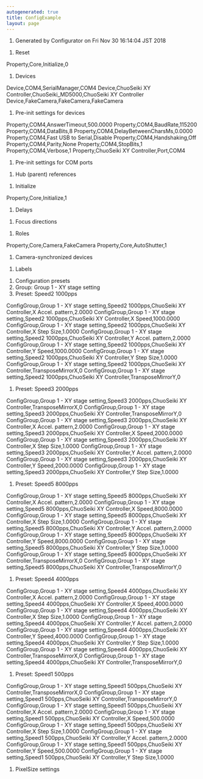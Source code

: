 ```yaml
---
autogenerated: true
title: ConfigExample
layout: page
---
```


1.  Generated by Configurator on Fri Nov 30 16:14:04 JST 2018

<!-- -->

1.  Reset

Property,Core,Initialize,0

1.  Devices

Device,COM4,SerialManager,COM4 Device,ChuoSeiki XY
Controller,ChuoSeiki\_MD5000,ChuoSeiki XY Controller
Device,FakeCamera,FakeCamera,FakeCamera

1.  Pre-init settings for devices

Property,COM4,AnswerTimeout,500.0000 Property,COM4,BaudRate,115200
Property,COM4,DataBits,8 Property,COM4,DelayBetweenCharsMs,0.0000
Property,COM4,Fast USB to Serial,Disable Property,COM4,Handshaking,Off
Property,COM4,Parity,None Property,COM4,StopBits,1
Property,COM4,Verbose,1 Property,ChuoSeiki XY Controller,Port,COM4

1.  Pre-init settings for COM ports

<!-- -->

1.  Hub (parent) references

<!-- -->

1.  Initialize

Property,Core,Initialize,1

1.  Delays

<!-- -->

1.  Focus directions

<!-- -->

1.  Roles

Property,Core,Camera,FakeCamera Property,Core,AutoShutter,1

1.  Camera-synchronized devices

<!-- -->

1.  Labels

<!-- -->

1.  Configuration presets
2.  Group: Group 1 - XY stage setting
3.  Preset: Speed2 1000pps

ConfigGroup,Group 1 - XY stage setting,Speed2 1000pps,ChuoSeiki XY
Controller,X Accel. pattern,2.0000 ConfigGroup,Group 1 - XY stage
setting,Speed2 1000pps,ChuoSeiki XY Controller,X Speed,1000.0000
ConfigGroup,Group 1 - XY stage setting,Speed2 1000pps,ChuoSeiki XY
Controller,X Step Size,1.0000 ConfigGroup,Group 1 - XY stage
setting,Speed2 1000pps,ChuoSeiki XY Controller,Y Accel. pattern,2.0000
ConfigGroup,Group 1 - XY stage setting,Speed2 1000pps,ChuoSeiki XY
Controller,Y Speed,1000.0000 ConfigGroup,Group 1 - XY stage
setting,Speed2 1000pps,ChuoSeiki XY Controller,Y Step Size,1.0000
ConfigGroup,Group 1 - XY stage setting,Speed2 1000pps,ChuoSeiki XY
Controller,TransposeMirrorX,0 ConfigGroup,Group 1 - XY stage
setting,Speed2 1000pps,ChuoSeiki XY Controller,TransposeMirrorY,0

1.  Preset: Speed3 2000pps

ConfigGroup,Group 1 - XY stage setting,Speed3 2000pps,ChuoSeiki XY
Controller,TransposeMirrorX,0 ConfigGroup,Group 1 - XY stage
setting,Speed3 2000pps,ChuoSeiki XY Controller,TransposeMirrorY,0
ConfigGroup,Group 1 - XY stage setting,Speed3 2000pps,ChuoSeiki XY
Controller,X Accel. pattern,2.0000 ConfigGroup,Group 1 - XY stage
setting,Speed3 2000pps,ChuoSeiki XY Controller,X Speed,2000.0000
ConfigGroup,Group 1 - XY stage setting,Speed3 2000pps,ChuoSeiki XY
Controller,X Step Size,1.0000 ConfigGroup,Group 1 - XY stage
setting,Speed3 2000pps,ChuoSeiki XY Controller,Y Accel. pattern,2.0000
ConfigGroup,Group 1 - XY stage setting,Speed3 2000pps,ChuoSeiki XY
Controller,Y Speed,2000.0000 ConfigGroup,Group 1 - XY stage
setting,Speed3 2000pps,ChuoSeiki XY Controller,Y Step Size,1.0000

1.  Preset: Speed5 8000pps

ConfigGroup,Group 1 - XY stage setting,Speed5 8000pps,ChuoSeiki XY
Controller,X Accel. pattern,2.0000 ConfigGroup,Group 1 - XY stage
setting,Speed5 8000pps,ChuoSeiki XY Controller,X Speed,8000.0000
ConfigGroup,Group 1 - XY stage setting,Speed5 8000pps,ChuoSeiki XY
Controller,X Step Size,1.0000 ConfigGroup,Group 1 - XY stage
setting,Speed5 8000pps,ChuoSeiki XY Controller,Y Accel. pattern,2.0000
ConfigGroup,Group 1 - XY stage setting,Speed5 8000pps,ChuoSeiki XY
Controller,Y Speed,8000.0000 ConfigGroup,Group 1 - XY stage
setting,Speed5 8000pps,ChuoSeiki XY Controller,Y Step Size,1.0000
ConfigGroup,Group 1 - XY stage setting,Speed5 8000pps,ChuoSeiki XY
Controller,TransposeMirrorX,0 ConfigGroup,Group 1 - XY stage
setting,Speed5 8000pps,ChuoSeiki XY Controller,TransposeMirrorY,0

1.  Preset: Speed4 4000pps

ConfigGroup,Group 1 - XY stage setting,Speed4 4000pps,ChuoSeiki XY
Controller,X Accel. pattern,2.0000 ConfigGroup,Group 1 - XY stage
setting,Speed4 4000pps,ChuoSeiki XY Controller,X Speed,4000.0000
ConfigGroup,Group 1 - XY stage setting,Speed4 4000pps,ChuoSeiki XY
Controller,X Step Size,1.0000 ConfigGroup,Group 1 - XY stage
setting,Speed4 4000pps,ChuoSeiki XY Controller,Y Accel. pattern,2.0000
ConfigGroup,Group 1 - XY stage setting,Speed4 4000pps,ChuoSeiki XY
Controller,Y Speed,4000.0000 ConfigGroup,Group 1 - XY stage
setting,Speed4 4000pps,ChuoSeiki XY Controller,Y Step Size,1.0000
ConfigGroup,Group 1 - XY stage setting,Speed4 4000pps,ChuoSeiki XY
Controller,TransposeMirrorX,0 ConfigGroup,Group 1 - XY stage
setting,Speed4 4000pps,ChuoSeiki XY Controller,TransposeMirrorY,0

1.  Preset: Speed1 500pps

ConfigGroup,Group 1 - XY stage setting,Speed1 500pps,ChuoSeiki XY
Controller,TransposeMirrorX,0 ConfigGroup,Group 1 - XY stage
setting,Speed1 500pps,ChuoSeiki XY Controller,TransposeMirrorY,0
ConfigGroup,Group 1 - XY stage setting,Speed1 500pps,ChuoSeiki XY
Controller,X Accel. pattern,2.0000 ConfigGroup,Group 1 - XY stage
setting,Speed1 500pps,ChuoSeiki XY Controller,X Speed,500.0000
ConfigGroup,Group 1 - XY stage setting,Speed1 500pps,ChuoSeiki XY
Controller,X Step Size,1.0000 ConfigGroup,Group 1 - XY stage
setting,Speed1 500pps,ChuoSeiki XY Controller,Y Accel. pattern,2.0000
ConfigGroup,Group 1 - XY stage setting,Speed1 500pps,ChuoSeiki XY
Controller,Y Speed,500.0000 ConfigGroup,Group 1 - XY stage
setting,Speed1 500pps,ChuoSeiki XY Controller,Y Step Size,1.0000

1.  PixelSize settings
